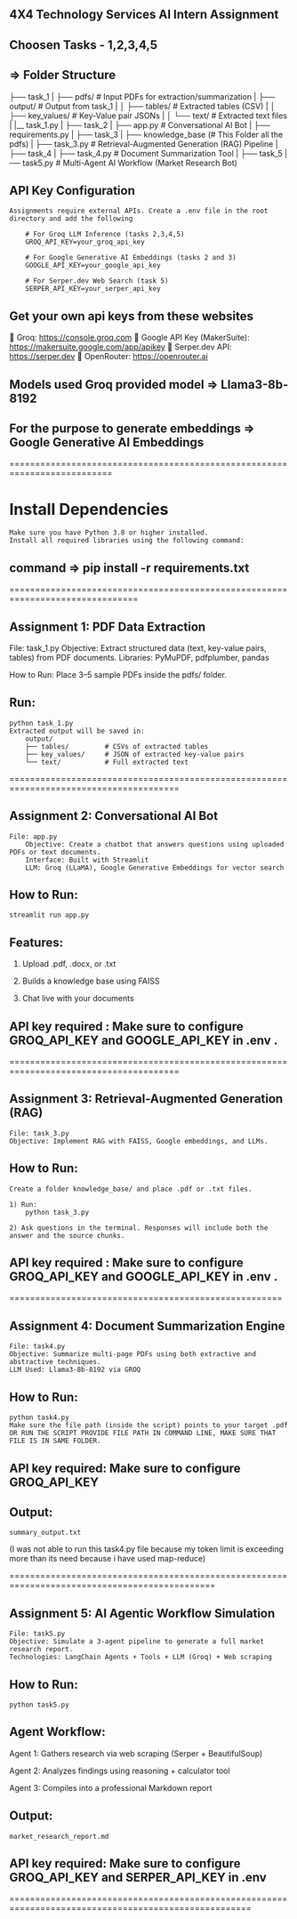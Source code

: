 ## 4X4 Technology Services AI Intern Assignment


## Choosen Tasks - 1,2,3,4,5

## => Folder Structure

├── task_1
|	├── pdfs/ # Input PDFs for extraction/summarization
|	├── output/ # Output from task_1
|	│ 	├── tables/ # Extracted tables (CSV)
|	│ 	├── key_values/ # Key-Value pair JSONs
|	│	└── text/ # Extracted text files
|	|__ task_1.py
|
├── task_2
|	├── app.py  # Conversational AI Bot
|	├── requirements.py
|
├── task_3
|	├── knowledge_base (# This Folder all the pdfs)
|	├── task_3.py # Retrieval-Augmented Generation (RAG) Pipeline
|
├── task_4
|	├── task_4.py # Document Summarization Tool
|
├── task_5
	|──  task5.py # Multi-Agent AI Workflow (Market Research Bot)


## API Key Configuration
	Assignments require external APIs. Create a .env file in the root directory and add the following

		# For Groq LLM Inference (tasks 2,3,4,5)
		GROQ_API_KEY=your_groq_api_key

		# For Google Generative AI Embeddings (tasks 2 and 3)
		GOOGLE_API_KEY=your_google_api_key

		# For Serper.dev Web Search (task 5)
		SERPER_API_KEY=your_serper_api_key


## Get your own api keys from these websites
🔗 Groq: https://console.groq.com
🔗 Google API Key (MakerSuite): https://makersuite.google.com/app/apikey
🔗 Serper.dev API: https://serper.dev
🔗 OpenRouter: https://openrouter.ai

## Models used Groq provided model => Llama3-8b-8192
## For the purpose to generate embeddings => Google Generative AI Embeddings

==========================================================================
# Install Dependencies

	Make sure you have Python 3.8 or higher installed.
	Install all required libraries using the following command:

##  command =>  pip install -r requirements.txt


===============================================================================

## Assignment 1: PDF Data Extraction
   File: task_1.py
      Objective: Extract structured data (text, key-value pairs, tables) from PDF documents.
      Libraries: PyMuPDF, pdfplumber, pandas

   How to Run:
   Place 3–5 sample PDFs inside the pdfs/ folder.

## Run:
    python task_1.py
	Extracted output will be saved in:
		output/
		├── tables/         # CSVs of extracted tables
		├── key_values/     # JSON of extracted key-value pairs
		└── text/           # Full extracted text

=======================================================================================

## Assignment 2: Conversational AI Bot
	File: app.py
		Objective: Create a chatbot that answers questions using uploaded PDFs or text documents.
		Interface: Built with Streamlit
		LLM: Groq (LLaMA), Google Generative Embeddings for vector search

## How to Run:
	
	streamlit run app.py
	
## Features:
   1) Upload .pdf, .docx, or .txt

   2) Builds a knowledge base using FAISS

  3) Chat live with your documents

## API key required : Make sure to configure GROQ_API_KEY and GOOGLE_API_KEY in .env .

=======================================================================================

## Assignment 3: Retrieval-Augmented Generation (RAG)
	File: task_3.py
	Objective: Implement RAG with FAISS, Google embeddings, and LLMs.

## How to Run:

	Create a folder knowledge_base/ and place .pdf or .txt files.

    1) Run:
		python task_3.py
		
	2) Ask questions in the terminal. Responses will include both the answer and the source chunks.

## API key required : Make sure to configure GROQ_API_KEY and GOOGLE_API_KEY in .env .

=====================================================

## Assignment 4: Document Summarization Engine
	File: task4.py
	Objective: Summarize multi-page PDFs using both extractive and abstractive techniques.
	LLM Used: Llama3-8b-8192 via GROQ

## How to Run:
	python task4.py
	Make sure the file path (inside the script) points to your target .pdf  OR RUN THE SCRIPT PROVIDE FILE PATH IN COMMAND LINE, MAKE SURE THAT FILE IS IN SAME FOLDER.
	
## API key required: Make sure to configure GROQ_API_KEY

## Output:
	summary_output.txt

(I was not able to run this task4.py file because my token limit is exceeding more than its need because i have used map-reduce)


==============================================================================================

## Assignment 5: AI Agentic Workflow Simulation
	File: task5.py
	Objective: Simulate a 3-agent pipeline to generate a full market research report.
	Technologies: LangChain Agents + Tools + LLM (Groq) + Web scraping

## How to Run:

	python task5.py

## Agent Workflow:

Agent 1: Gathers research via web scraping (Serper + BeautifulSoup)

Agent 2: Analyzes findings using reasoning + calculator tool

Agent 3: Compiles into a professional Markdown report

##  Output:
	market_research_report.md

## API key required: Make sure to configure GROQ_API_KEY and SERPER_API_KEY in .env

=====================================================================================================



